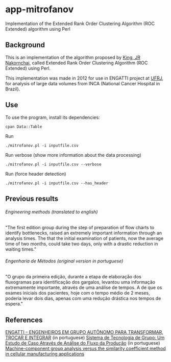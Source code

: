 # app-mitrofanov
Implementation of the Extended Rank Order Clustering Algorithm (ROC Extended) algorithm using Perl

Background
----------

This is an implementation of the algorithm proposed by [King, JR Nakornchai](http://dx.doi.org/10.1016/0360-8352(90)90055-Q), called Extended Rank Order Clustering Algorithm (ROC Extended) using Perl.

This implementation was made in 2012 for use in ENGATTI project at [UFRJ](http://www.ufrj.br), for analysis of large data volumes from INCA (National Cancer Hospital in Brazil).

Use
---

To use the program, install its dependencies:

    cpan Data::Table

Run

    ./mitrofanov.pl -i inputfile.csv

Run verbose (show more information about the data processing)

    ./mitrofanov.pl -i inputfile.csv --verbose

Run (force header detection)

    ./mitrofanov.pl -i inputfile.csv --has_header


Previous results
----------------

###### Engineering methods (translated to english)

"The first edition group during the step of preparation of flow charts to identify bottlenecks, raised an extremely important information through an analysis times. The that the initial examination of patients, now the average time of two months, could take two days, only with a drastic reduction in waiting times."

###### Engenharia de Métodos (original version in portuguese)

"O grupo da primeira edição, durante a etapa de elaboração dos fluxogramas para identificação dos gargalos, levantou uma informação extremamente importante, através de uma análise de tempos. A de que os exames iniciais dos pacientes, hoje com o tempo médio de 2 meses, poderia levar dois dias, apenas com uma redução drástica nos tempos de espera."


References
----------

[ENGATTI – ENGENHEIROS EM GRUPO AUTÔNOMO PARA TRANSFORMAR, TROCAR E INTEGRAR](http://monografias.poli.ufrj.br/monografias/monopoli10011162.pdf) (in portuguese)
[Sistema de Tecnologia de Grupo: Um Estudo de Caso Através de Análise do Fluxo da Produção](http://www.scielo.br/pdf/prod/v9n1/v9n1a07) (in portuguese)
[Machine-component group analysis versus the similarity coefficient method in cellular manufacturing applications](http://dx.doi.org/10.1016/0360-8352(90)90055-Q)
